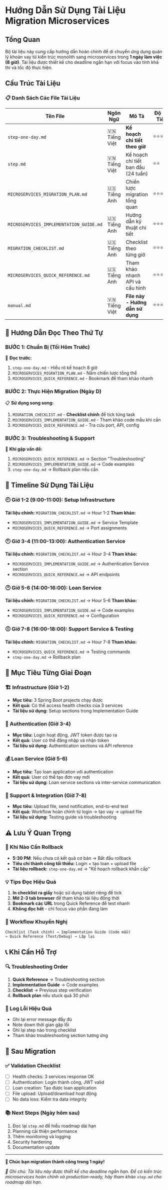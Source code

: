 # Hướng Dẫn Sử Dụng Tài Liệu Migration Microservices

## Tổng Quan

Bộ tài liệu này cung cấp hướng dẫn hoàn chỉnh để di chuyển ứng dụng quản lý khoản vay từ kiến trúc monolith sang microservices trong **1 ngày làm việc (8 giờ)**. Tài liệu được thiết kế cho deadline ngắn hạn với focus vào tính khả thi và tốc độ thực hiện.

## Cấu Trúc Tài Liệu

### 📋 Danh Sách Các File Tài Liệu

| Tên File | Ngôn Ngữ | Mô Tả | Độ Ưu Tiên |
|----------|----------|-------|------------|
| `step-one-day.md` | 🇻🇳 Tiếng Việt | **Kế hoạch chi tiết theo giờ** | ⭐⭐⭐⭐⭐ |
| `step.md` | 🇻🇳 Tiếng Việt | Kế hoạch chi tiết ban đầu (24 tuần) | ⭐⭐ |
| `MICROSERVICES_MIGRATION_PLAN.md` | 🇺🇸 Tiếng Anh | Chiến lược migration tổng quan | ⭐⭐⭐⭐ |
| `MICROSERVICES_IMPLEMENTATION_GUIDE.md` | 🇺🇸 Tiếng Anh | Hướng dẫn kỹ thuật chi tiết | ⭐⭐⭐⭐ |
| `MIGRATION_CHECKLIST.md` | 🇺🇸 Tiếng Anh | Checklist theo từng giờ | ⭐⭐⭐⭐⭐ |
| `MICROSERVICES_QUICK_REFERENCE.md` | 🇺🇸 Tiếng Anh | Tham khảo nhanh API và cấu hình | ⭐⭐⭐⭐⭐ |
| `manual.md` | 🇻🇳 Tiếng Việt | **File này - Hướng dẫn sử dụng** | ⭐⭐⭐ |

## 🚀 Hướng Dẫn Đọc Theo Thứ Tự

### BƯỚC 1: Chuẩn Bị (Tối Hôm Trước)
📖 **Đọc trước:**
1. `step-one-day.md` - Hiểu rõ kế hoạch 8 giờ
2. `MICROSERVICES_MIGRATION_PLAN.md` - Nắm chiến lược tổng thể
3. `MICROSERVICES_QUICK_REFERENCE.md` - Bookmark để tham khảo nhanh

### BƯỚC 2: Thực Hiện Migration (Ngày D)
📋 **Sử dụng song song:**
1. `MIGRATION_CHECKLIST.md` - **Checklist chính** để tick từng task
2. `MICROSERVICES_IMPLEMENTATION_GUIDE.md` - Tham khảo code mẫu khi cần
3. `MICROSERVICES_QUICK_REFERENCE.md` - Tra cứu port, API, config

### BƯỚC 3: Troubleshooting & Support
🔧 **Khi gặp vấn đề:**
1. `MICROSERVICES_QUICK_REFERENCE.md` → Section "Troubleshooting"
2. `MICROSERVICES_IMPLEMENTATION_GUIDE.md` → Code examples
3. `step-one-day.md` → Rollback plan nếu cần

## 📅 Timeline Sử Dụng Tài Liệu

### 🕘 Giờ 1-2 (9:00-11:00): Setup Infrastructure
**Tài liệu chính:** `MIGRATION_CHECKLIST.md` → Hour 1-2
**Tham khảo:** 
- `MICROSERVICES_IMPLEMENTATION_GUIDE.md` → Service Template
- `MICROSERVICES_QUICK_REFERENCE.md` → Port assignments

### 🕚 Giờ 3-4 (11:00-13:00): Authentication Service
**Tài liệu chính:** `MIGRATION_CHECKLIST.md` → Hour 3-4
**Tham khảo:** 
- `MICROSERVICES_IMPLEMENTATION_GUIDE.md` → Authentication Service section
- `MICROSERVICES_QUICK_REFERENCE.md` → API endpoints

### 🕐 Giờ 5-6 (14:00-16:00): Loan Service
**Tài liệu chính:** `MIGRATION_CHECKLIST.md` → Hour 5-6
**Tham khảo:** 
- `MICROSERVICES_IMPLEMENTATION_GUIDE.md` → Code examples
- `MICROSERVICES_QUICK_REFERENCE.md` → Configuration

### 🕕 Giờ 7-8 (16:00-18:00): Support Service & Testing
**Tài liệu chính:** `MIGRATION_CHECKLIST.md` → Hour 7-8
**Tham khảo:** 
- `MICROSERVICES_QUICK_REFERENCE.md` → Testing commands
- `step-one-day.md` → Rollback plan

## 🎯 Mục Tiêu Từng Giai Đoạn

### 🏗️ Infrastructure (Giờ 1-2)
- **Mục tiêu:** 3 Spring Boot projects chạy được
- **Kết quả:** Có thể access health checks của 3 services
- **Tài liệu sử dụng:** Setup sections trong Implementation Guide

### 🔐 Authentication (Giờ 3-4)  
- **Mục tiêu:** Login hoạt động, JWT token được tạo ra
- **Kết quả:** User có thể đăng nhập và nhận token
- **Tài liệu sử dụng:** Authentication sections và API reference

### 💰 Loan Service (Giờ 5-6)
- **Mục tiêu:** Tạo loan application với authentication
- **Kết quả:** User có thể tạo đơn vay mới
- **Tài liệu sử dụng:** Loan service sections và inter-service communication

### 📁 Support & Integration (Giờ 7-8)
- **Mục tiêu:** Upload file, send notification, end-to-end test
- **Kết quả:** Workflow hoàn chỉnh từ login → tạo vay → upload file
- **Tài liệu sử dụng:** Testing guide và troubleshooting

## ⚠️ Lưu Ý Quan Trọng

### 🚨 Khi Nào Cần Rollback
- **5:30 PM**: Nếu chưa có kết quả cơ bản → Bắt đầu rollback
- **Tiêu chí thành công tối thiểu:** Login + tạo loan + upload file
- **Tài liệu rollback:** `step-one-day.md` → "Kế hoạch rollback khẩn cấp"

### 💡 Tips Đọc Hiệu Quả
1. **In checklist ra giấy** hoặc sử dụng tablet riêng để tick
2. **Mở 2-3 tab browser** để tham khảo tài liệu đồng thời
3. **Bookmark các URL** trong Quick Reference để test nhanh
4. **Không đọc hết** - chỉ focus vào phần đang làm

### 🔄 Workflow Khuyến Nghị
```
Checklist (Task chính) → Implementation Guide (Code mẫu) 
→ Quick Reference (Test/Debug) → Lặp lại
```

## 📞 Khi Cần Hỗ Trợ

### 🔍 Troubleshooting Order
1. **Quick Reference** → Troubleshooting section
2. **Implementation Guide** → Code examples
3. **Checklist** → Previous step verification
4. **Rollback plan** nếu stuck quá 30 phút

### 📝 Log Lỗi Hiệu Quả
- Ghi lại error message đầy đủ
- Note down thời gian gặp lỗi
- Ghi lại step nào trong checklist
- Tham khảo troubleshooting section tương ứng

## 🎉 Sau Migration

### ✅ Validation Checklist
- [ ] Health checks: 3 services response OK
- [ ] Authentication: Login thành công, JWT valid
- [ ] Loan creation: Tạo được loan application
- [ ] File upload: Upload/download hoạt động
- [ ] No data loss: Kiểm tra data integrity

### 📚 Next Steps (Ngày hôm sau)
1. Đọc lại `step.md` để hiểu roadmap dài hạn
2. Planning cải thiện performance
3. Thêm monitoring và logging
4. Security hardening
5. Documentation update

---

**🎯 Chúc bạn migration thành công trong 1 ngày!**

*📝 Ghi chú: Tài liệu này được thiết kế cho deadline ngắn hạn. Để có kiến trúc microservices hoàn chỉnh và production-ready, hãy tham khảo `step.md` cho roadmap dài hạn.*
